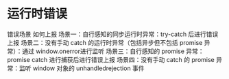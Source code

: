 # 运行时错误

错误场景 如何上报
场景一：自行感知的同步运行时异常：try-catch 后进行错误上报
场景二：没有手动 catch 的运行时异常（包括异步但不包括 promise 异常）：通过 window.onerror进行监听
场景三：自行感知的 promise 异常：promise catch 进行捕获后进行错误上报
场景四：没有手动 catch 的 promise 异常：监听 window 对象的 unhandledrejection 事件
